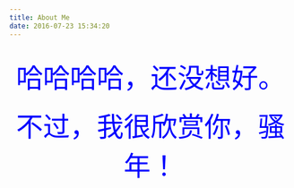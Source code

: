 ```yaml
---
title: About Me
date: 2016-07-23 15:34:20
---
```


<br>

<center><font color='blue' size=24>哈哈哈哈，还没想好。</font><center>
<br> 
<center><font color='blue' size=24>不过，我很欣赏你，骚年！</font><center>